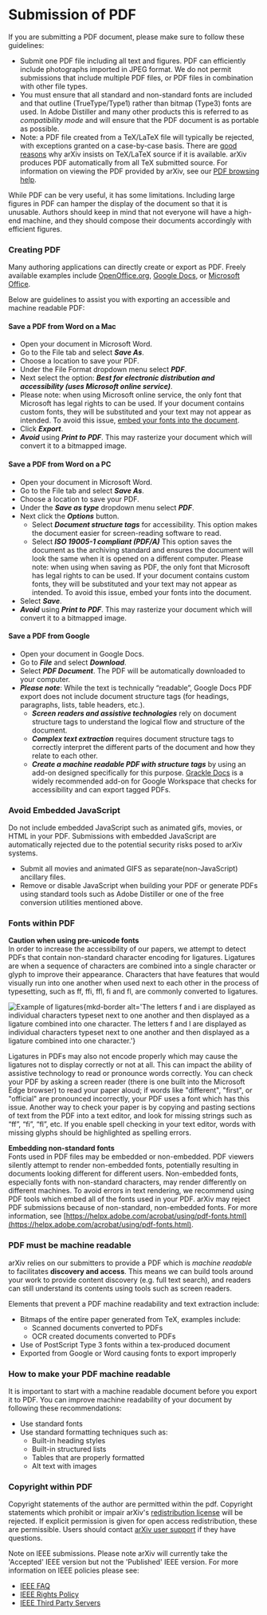 # Submission of PDF

If you are submitting a PDF document, please make sure to follow these
guidelines:

-   Submit one PDF file including all text and figures. PDF can
    efficiently include photographs imported in JPEG format. We do not
    permit submissions that include multiple PDF files, or PDF files in
    combination with other file types.
-   You must ensure that all standard and non-standard fonts are included and that
    outline (TrueType/Type1) rather than bitmap (Type3) fonts are used.
    In Adobe Distiller and many other products this is referred to as
    *compatibility mode* and will ensure that the PDF document is as
    portable as possible.
-   Note: a PDF file created from a TeX/LaTeX file will typically be rejected, with exceptions granted on a case-by-case basis.
    There are [good reasons](faq/whytex.md) why arXiv insists on
    TeX/LaTeX source if it is available. arXiv produces PDF
    automatically from all TeX submitted source. For information on
    viewing the PDF provided by arXiv, see our [PDF browsing
    help](pdf.md).

While PDF can be very useful, it has some limitations. Including large figures in PDF can hamper the
display of the document so that it is unusable. Authors should keep in
mind that not everyone will have a high-end machine, and they should
compose their documents accordingly with efficient figures.

### Creating PDF ###

Many authoring applications can directly create or export as PDF. Freely
available examples include [OpenOffice.org](http://www.openoffice.org/),
[Google Docs](http://docs.google.com), or [Microsoft Office](https://www.microsoft.com/en-us/microsoft-365/microsoft-office).

Below are guidelines to assist you with exporting an accessible and machine readable PDF:

#### Save a PDF from Word on a Mac ####

- Open your document in Microsoft Word.
- Go to the File tab and select ***Save As***.
- Choose a location to save your PDF.
- Under the File Format dropdown menu select ***PDF***.
- Next select the option: ***Best for electronic distribution and accessibility (uses Microsoft online service)***.
- Please note: when using Microsoft online service, the only font that Microsoft has legal rights to can be used. If your document contains custom fonts, they will be substituted and your text may not appear as intended. To avoid this issue, [embed your fonts into the document](https://support.microsoft.com/en-us/office/benefits-of-embedding-custom-fonts-cb3982aa-ea76-4323-b008-86670f222dbc#OfficeVersion=macOS&officeversion=macos). 
- Click ***Export***.
- ***Avoid*** using ***Print to PDF***. This may rasterize your document which will convert it to a bitmapped image.

#### Save a PDF from Word on a PC ####

- Open your document in Microsoft Word.
- Go to the File tab and select ***Save As***.
- Choose a location to save your PDF.
- Under the ***Save as type*** dropdown menu select ***PDF***.
- Next click the ***Options*** button.
    - Select ***Document structure tags*** for accessibility.
This option makes the document easier for screen-reading software to read.
    - Select ***ISO 19005-1 compliant (PDF/A)***
This option saves the document as the archiving standard and ensures the document will look the same when it is opened on a different computer.
Please note: when using when saving as PDF, the only font that Microsoft has legal rights to can be used. If your document contains custom fonts, they will be substituted and your text may not appear as intended. To avoid this issue, embed your fonts into the document. 
- Select ***Save***.
- ***Avoid*** using ***Print to PDF***. This may rasterize your document which will convert it to a bitmapped image.

#### Save a PDF from Google ####

- Open your document in Google Docs.
- Go to ***File*** and select ***Download***.
- Select ***PDF Document***.
The PDF will be automatically downloaded to your computer.
- ***Please note***: While the text is technically “readable”, Google Docs PDF export does not include document structure tags (for headings, paragraphs, lists, table headers, etc.). 
    - ***Screen readers and assistive technologies*** rely on document structure tags to understand the logical flow and structure of the document.
    - ***Complex text extraction*** requires document structure tags to correctly interpret the different parts of the document and how they relate to each other.
    - ***Create a machine readable PDF with structure tags*** by using an add-on designed specifically for this purpose. [Grackle Docs](https://workspace.google.com/marketplace/app/grackle_docs/1085622905455) is a widely recommended add-on for Google Workspace that checks for accessibility and can export tagged PDFs.


### Avoid Embedded JavaScript ###

Do not include embedded JavaScript such as animated gifs, movies, or HTML in your PDF. Submissions with embedded JavaScript are automatically rejected due to the potential security risks posed to arXiv systems. 

- Submit all movies and animated GIFS as separate(non-JavaScript) ancillary files.
- Remove or disable JavaScript when building your PDF or generate PDFs using standard tools such as Adobe Distiller or one of the free conversion utilities mentioned above. 

### Fonts within PDF ###


**Caution when using pre-unicode fonts**  
In order to increase the accessibility of our papers, we attempt to detect PDFs that contain non-standard character encoding for ligatures. Ligatures are when a sequence of characters are combined into a single character or glyph to improve their appearance. Characters that have features that would visually run into one another when used next to each other in the process of typesetting, such as ff, ffi, ffl, fi and fl, are commonly converted to ligatures.

![Example of ligatures](../about/images/ligatureExampleResized.png){mkd-border alt='The letters f and i are displayed as individual characters typeset next to one another and then displayed as a ligature combined into one character. The letters f and l are displayed as individual characters typeset next to one another and then displayed as a ligature combined into one character.'}

Ligatures in PDFs may also not encode properly which may cause the ligatures not to display correctly or not at all. This can impact the ability of assistive technology to read or pronounce words correctly. You can check your PDF by asking a screen reader (there is one built into the Microsoft Edge browser) to read your paper aloud; if words like "different", "first", or "official" are pronounced incorrectly, your PDF uses a font which has this issue. Another way to check your paper is by copying and pasting sections of text from the PDF into a text editor, and look for missing strings such as “ff”, “fi”, “fl”, etc.  If you enable spell checking in your text editor, words with missing glyphs should be highlighted as spelling errors.

**Embedding non-standard fonts**  
Fonts used in PDF files may be embedded or non-embedded. PDF viewers silently attempt to render non-embedded fonts, potentially resulting in documents looking different for different users. Non-embedded fonts, especially fonts with non-standard characters,  may render differently on different machines. To avoid errors in text rendering, we recommend using PDF tools which embed all of the fonts used in your PDF. arXiv may reject PDF submissions because of non-standard, non-embedded fonts. For more information, see [https://helpx.adobe.com/acrobat/using/pdf-fonts.html](https://helpx.adobe.com/acrobat/using/pdf-fonts.html).

### PDF must be machine readable ###

arXiv relies on our submitters to provide a PDF which is *machine readable*
to facilitates **discovery and access**. This means we can build tools around your work to provide content discovery (e.g. full text search), and readers can still understand its contents using tools such as screen readers.

Elements that prevent a PDF machine readability and text extraction include: 
- Bitmaps of the entire paper generated from TeX, examples include: 
    - Scanned documents converted to PDFs
    - OCR created documents converted to PDFs 
- Use of PostScript Type 3 fonts within a tex-produced document
- Exported from Google or Word causing fonts to export improperly

### How to make your PDF machine readable ###

It is important to start with a machine readable document before you export it to PDF. You can improve machine readability of your document by following these recommendations:
- Use standard fonts
- Use standard formatting techniques such as: 
    - Built-in heading styles
    - Built-in structured lists
    - Tables that are properly formatted
    - Alt text with images

### Copyright within PDF ###


Copyright statements of the author are permitted within the pdf. Copyright
statements which prohibit or impair arXiv's [redistribution license](license/index.md) will be rejected. If explicit permission is
given for open access redistribution, these are permissible.
Users should contact [arXiv user support](https://arxiv.org/support) if they have questions.

Note on IEEE submissions. Please note arXiv will currently take the
'Accepted' IEEE version but not the 'Published' IEEE version. For more
information on IEEE policies please see:

-   [IEEE
    FAQ](https://www.ieee.org/content/dam/ieee-org/ieee/web/org/pubs/author_version_faq.pdf)
-   [IEEE Rights
    Policy](http://www.ieee.org/publications_standards/publications/rights/rights_policies.html)
-   [IEEE Third Party
    Servers](http://www.ieee.org/publications_standards/publications/rights/thirdpartyservers.html#sect2)
